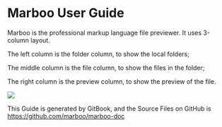 # Marboo User Guide

<!-- create time: 2015-07-18 15:37:21  -->

<!-- This file is created by Marboo<http://marboo.io> template file $MARBOO_HOME/.media/starts/default.md
本文件由 Marboo<http://marboo.io> 模板文件 $MARBOO_HOME/.media/starts/default.md 创建 -->

Marboo is the professional markup language file previewer. It uses 3-column layout.

The left column is the folder column, to show the local folders;

The middle column is the file column, to show the files in the folder;

The right column is the preview column, to show the preview of the file.

![](http://medis.qiniudn.com/1.jpg)

This Guide is generated by GitBook, and the Source Files on GitHub is <https://github.com/marboo/marboo-doc>
